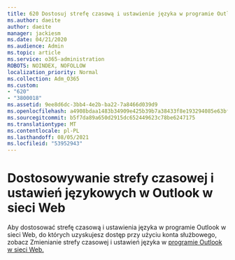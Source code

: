 ```yaml
---
title: 620 Dostosuj strefę czasową i ustawienie języka w programie Outlook w sieci Web
ms.author: daeite
author: daeite
manager: jackiesm
ms.date: 04/21/2020
ms.audience: Admin
ms.topic: article
ms.service: o365-administration
ROBOTS: NOINDEX, NOFOLLOW
localization_priority: Normal
ms.collection: Adm_O365
ms.custom:
- "620"
- "3800018"
ms.assetid: 9ee8d6dc-3bb4-4e2b-ba22-7a8466d039d9
ms.openlocfilehash: a4908bdaa1483b34909e425b39b7a38433f8e193294085e63bf08b267d967424
ms.sourcegitcommit: b5f7da89a650d2915dc652449623c78be6247175
ms.translationtype: MT
ms.contentlocale: pl-PL
ms.lasthandoff: 08/05/2021
ms.locfileid: "53952943"
---
```

# <a name="adjust-time-zone-and-language-settings-in-outlook-on-the-web"></a>Dostosowywanie strefy czasowej i ustawień językowych w Outlook w sieci Web

Aby dostosować strefę czasową i ustawienia języka w programie Outlook w sieci Web, do których uzyskujesz dostęp przy użyciu konta służbowego, zobacz Zmienianie strefy czasowej i ustawień języka w [programie Outlook w sieci Web.](https://support.office.com/article/65239869-12e7-4a9d-bca1-76b0ad7ce273d)
  